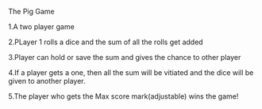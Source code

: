 The Pig Game

1.A two player game

2.PLayer 1 rolls a dice and the sum of all the rolls get added

3.Player can hold or save the sum and gives the chance to other player

4.If a player gets a one, then all the sum will be vitiated and the dice will be given to another player.

5.The player who gets the Max score mark(adjustable) wins the game!
